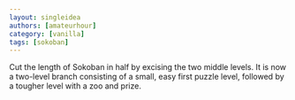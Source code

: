 ```yaml
---
layout: singleidea
authors: [amateurhour]
category: [vanilla]
tags: [sokoban]
---
```

Cut the length of Sokoban in half by excising the two middle levels. It is now a two-level branch consisting of a small, easy first puzzle level, followed by a tougher level with a zoo and prize.
